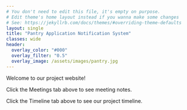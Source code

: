 ```yaml
---
# You don't need to edit this file, it's empty on purpose.
# Edit theme's home layout instead if you wanna make some changes
# See: https://jekyllrb.com/docs/themes/#overriding-theme-defaults
layout: single
title: "Pantry Application Notification System"
classes: wide
header:
  overlay_color: "#000"
  overlay_filter: "0.5"
  overlay_image: /assets/images/pantry.jpg
---
```


Welcome to our project website!

Click the Meetings tab above to see meeting notes.

Click the Timeline tab above to see our project timeline.
